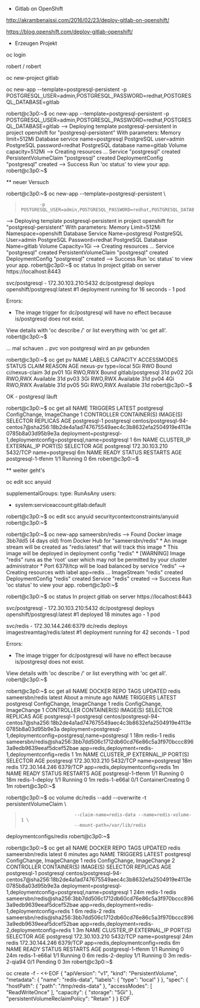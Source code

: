 * Gitlab on OpenShift

http://akrambenaissi.com/2016/02/23/deploy-gitlab-on-openshift/

https://blog.openshift.com/deploy-gitlab-openshift/

* Erzeugen Projekt

oc login 

robert / robert

oc new-project gitlab

oc new-app --template=postgresql-persistent -p POSTGRESQL_USER=admin,POSTGRESQL_PASSWORD=redhat,POSTGRESQL_DATABASE=gitlab

robert@c3p0:~$ oc new-app --template=postgresql-persistent -p POSTGRESQL_USER=admin,POSTGRESQL_PASSWORD=redhat,POSTGRESQL_DATABASE=gitlab
--> Deploying template postgresql-persistent in project openshift for "postgresql-persistent"
     With parameters:
      Memory limit=512Mi
      Database service name=postgresql
      PostgreSQL user=admin
      PostgreSQL password=redhat
      PostgreSQL database name=gitlab
      Volume capacity=512Mi
--> Creating resources ...
    Service "postgresql" created
    PersistentVolumeClaim "postgresql" created
    DeploymentConfig "postgresql" created
--> Success
    Run 'oc status' to view your app.
robert@c3p0:~$ 

** neuer Versuch

robert@c3p0:~$ oc new-app --template=postgresql-persistent \
>            -p POSTGRESQL_USER=admin,POSTGRESQL_PASSWORD=redhat,POSTGRESQL_DATABASE=gitlab
--> Deploying template postgresql-persistent in project openshift for "postgresql-persistent"
     With parameters:
      Memory Limit=512Mi
      Namespace=openshift
      Database Service Name=postgresql
      PostgreSQL User=admin
      PostgreSQL Password=redhat
      PostgreSQL Database Name=gitlab
      Volume Capacity=1Gi
--> Creating resources ...
    Service "postgresql" created
    PersistentVolumeClaim "postgresql" created
    DeploymentConfig "postgresql" created
--> Success
    Run 'oc status' to view your app.
robert@c3p0:~$ oc status
In project gitlab on server https://localhost:8443

svc/postgresql - 172.30.103.210:5432
  dc/postgresql deploys openshift/postgresql:latest 
    #1 deployment running for 16 seconds - 1 pod

Errors:
  * The image trigger for dc/postgresql will have no effect because is/postgresql does not exist.

View details with 'oc describe <resource>/<name>' or list everything with 'oc get all'.
robert@c3p0:~$ 

... mal schauen .. pvc von postgresql wird an pv gebunden

robert@c3p0:~$ oc get pv
NAME       LABELS       CAPACITY   ACCESSMODES   STATUS      CLAIM               REASON    AGE
nexus-pv   type=local   5Gi        RWO           Bound       ci/nexus-claim                3d
pv01       <none>       1Gi        RWO,RWX       Bound       gitlab/postgresql             31d
pv02       <none>       2Gi        RWO,RWX       Available                                 31d
pv03       <none>       3Gi        RWO,RWX       Available                                 31d
pv04       <none>       4Gi        RWO,RWX       Available                                 31d
pv05       <none>       5Gi        RWO,RWX       Available                                 31d
robert@c3p0:~$ 

OK - postgresql läuft 

robert@c3p0:~$ oc get all
NAME                 TRIGGERS                    LATEST
postgresql           ConfigChange, ImageChange   1
CONTROLLER           CONTAINER(S)                IMAGE(S)                                                                                               SELECTOR                                                              REPLICAS          AGE
postgresql-1         postgresql                  centos/postgresql-94-centos7@sha256:18b2de4a1ad747675549aec4c3b8632efa2504919e4113e0785b8a03d95b9e3a   deployment=postgresql-1,deploymentconfig=postgresql,name=postgresql   1                 6m
NAME                 CLUSTER_IP                  EXTERNAL_IP                                                                                            PORT(S)                                                               SELECTOR          AGE
postgresql           172.30.103.210              <none>                                                                                                 5432/TCP                                                              name=postgresql   6m
NAME                 READY                       STATUS                                                                                                 RESTARTS                                                              AGE
postgresql-1-tfenm   1/1                         Running                                                                                                0                                                                     6m
robert@c3p0:~$ 

** weiter geht's

oc edit scc anyuid

supplementalGroups:
  type: RunAsAny
users: 
- system:serviceaccount:gitlab:default

robert@c3p0:~$ oc edit scc anyuid
securitycontextconstraints/anyuid
robert@c3p0:~$ 

robert@c3p0:~$ oc new-app  sameersbn/redis
--> Found Docker image 3bb7dd5 (4 days old) from Docker Hub for "sameersbn/redis"
    * An image stream will be created as "redis:latest" that will track this image
    * This image will be deployed in deployment config "redis"
    * [WARNING] Image "redis" runs as the 'root' user which may not be permitted by your cluster administrator
    * Port 6379/tcp will be load balanced by service "redis"
--> Creating resources with label app=redis ...
    ImageStream "redis" created
    DeploymentConfig "redis" created
    Service "redis" created
--> Success
    Run 'oc status' to view your app.
robert@c3p0:~$ 

robert@c3p0:~$ oc status
In project gitlab on server https://localhost:8443

svc/postgresql - 172.30.103.210:5432
  dc/postgresql deploys openshift/postgresql:latest 
    #1 deployed 18 minutes ago - 1 pod

svc/redis - 172.30.144.246:6379
  dc/redis deploys imagestreamtag/redis:latest 
    #1 deployment running for 42 seconds - 1 pod

Errors:
  * The image trigger for dc/postgresql will have no effect because is/postgresql does not exist.

View details with 'oc describe <resource>/<name>' or list everything with 'oc get all'.
robert@c3p0:~$ 

robert@c3p0:~$ oc get all
NAME                 DOCKER REPO                 TAGS      UPDATED
redis                sameersbn/redis             latest    About a minute ago
NAME                 TRIGGERS                    LATEST
postgresql           ConfigChange, ImageChange   1
redis                ConfigChange, ImageChange   1
CONTROLLER           CONTAINER(S)                IMAGE(S)                                                                                               SELECTOR                                                              REPLICAS                           AGE
postgresql-1         postgresql                  centos/postgresql-94-centos7@sha256:18b2de4a1ad747675549aec4c3b8632efa2504919e4113e0785b8a03d95b9e3a   deployment=postgresql-1,deploymentconfig=postgresql,name=postgresql   1                                  18m
redis-1              redis                       sameersbn/redis@sha256:3bb7dd506c1712db60cd76e86c5a3f970bccc8963a9edb9639eeaf5dcef52bae                app=redis,deployment=redis-1,deploymentconfig=redis                   1                                  1m
NAME                 CLUSTER_IP                  EXTERNAL_IP                                                                                            PORT(S)                                                               SELECTOR                           AGE
postgresql           172.30.103.210              <none>                                                                                                 5432/TCP                                                              name=postgresql                    18m
redis                172.30.144.246              <none>                                                                                                 6379/TCP                                                              app=redis,deploymentconfig=redis   1m
NAME                 READY                       STATUS                                                                                                 RESTARTS                                                              AGE
postgresql-1-tfenm   1/1                         Running                                                                                                0                                                                     18m
redis-1-deploy       1/1                         Running                                                                                                0                                                                     1m
redis-1-e66al        0/1                         ContainerCreating                                                                                      0                                                                     1m
robert@c3p0:~$ 

robert@c3p0:~$ oc volume dc/redis --add --overwrite -t persistentVolumeClaim \
>                         --claim-name=redis-data --name=redis-volume-1 \
>                         --mount-path=/var/lib/redis
deploymentconfigs/redis
robert@c3p0:~$ 

robert@c3p0:~$ oc get all
NAME                 DOCKER REPO                 TAGS      UPDATED
redis                sameersbn/redis             latest    6 minutes ago
NAME                 TRIGGERS                    LATEST
postgresql           ConfigChange, ImageChange   1
redis                ConfigChange, ImageChange   2
CONTROLLER           CONTAINER(S)                IMAGE(S)                                                                                               SELECTOR                                                              REPLICAS                           AGE
postgresql-1         postgresql                  centos/postgresql-94-centos7@sha256:18b2de4a1ad747675549aec4c3b8632efa2504919e4113e0785b8a03d95b9e3a   deployment=postgresql-1,deploymentconfig=postgresql,name=postgresql   1                                  24m
redis-1              redis                       sameersbn/redis@sha256:3bb7dd506c1712db60cd76e86c5a3f970bccc8963a9edb9639eeaf5dcef52bae                app=redis,deployment=redis-1,deploymentconfig=redis                   1                                  6m
redis-2              redis                       sameersbn/redis@sha256:3bb7dd506c1712db60cd76e86c5a3f970bccc8963a9edb9639eeaf5dcef52bae                app=redis,deployment=redis-2,deploymentconfig=redis                   1                                  3m
NAME                 CLUSTER_IP                  EXTERNAL_IP                                                                                            PORT(S)                                                               SELECTOR                           AGE
postgresql           172.30.103.210              <none>                                                                                                 5432/TCP                                                              name=postgresql                    24m
redis                172.30.144.246              <none>                                                                                                 6379/TCP                                                              app=redis,deploymentconfig=redis   6m
NAME                 READY                       STATUS                                                                                                 RESTARTS                                                              AGE
postgresql-1-tfenm   1/1                         Running                                                                                                0                                                                     24m
redis-1-e66al        1/1                         Running                                                                                                0                                                                     6m
redis-2-deploy       1/1                         Running                                                                                                0                                                                     3m
redis-2-qia94        0/1                         Pending                                                                                                0                                                                     3m
robert@c3p0:~$ 

oc create -f - <<-EOF
{
    "apiVersion": "v1",
    "kind": "PersistentVolume",
    "metadata": {
        "name": "redis-data",
        "labels": {
           "type": "local"
        }
    },
    "spec": {
        "hostPath": {
            "path": "/tmp/redis-data"
        },
        "accessModes": [
            "ReadWriteOnce"
        ],
        "capacity": {
            "storage": "5Gi"
        },
        "persistentVolumeReclaimPolicy": "Retain"
    }
}
EOF